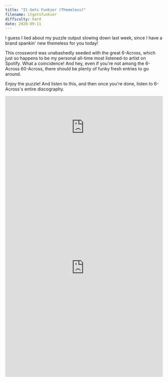 ```yaml
---
title: "It Gets Funkier (Themeless)"
filename: itgetsfunkier
difficulty: hard
date: 2020-09-11
---
```


I guess I lied about my puzzle output slowing down last week, since I have a brand spankin' new themeless for you today!

This crossword was unabashedly seeded with the great 6-Across, which just so happens to be my personal all-time most listened-to artist on Spotify. What a coincidence! And hey, even if you're not among the 6-Across 60-Across, there should be plenty of funky fresh entries to go around.

Enjoy the puzzle! And listen to this, and then once you're done, listen to 6-Across's entire discography.<br/>

<iframe width="100%" height="200px" src="https://www.youtube.com/embed/h1ATm0c6AxA" frameborder="0" allow="accelerometer; autoplay; encrypted-media; gyroscope; picture-in-picture" allowfullscreen></iframe><br/>

<iframe height="700" width="100%" allowfullscreen="true" style="border:none;width: 100% !important;position: static;display: block !important;margin: 0 !important;"  name="80a395d458cc73db445abfa4d939b092b4a474d001c5431bf80bbf61485a14ea" src="https://amuselabs.com/pmm/crossword?id=f9fb618e&set=80a395d458cc73db445abfa4d939b092b4a474d001c5431bf80bbf61485a14ea&embed=1&compact=1&maxCols=2"></iframe>